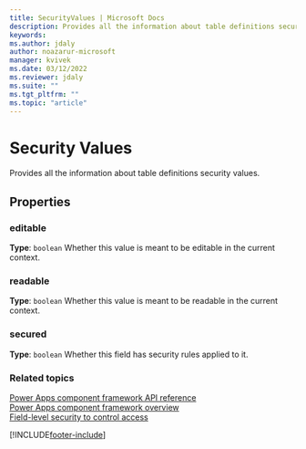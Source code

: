 ```yaml
---
title: SecurityValues | Microsoft Docs
description: Provides all the information about table definitions security values.
keywords:
ms.author: jdaly
author: noazarur-microsoft
manager: kvivek
ms.date: 03/12/2022
ms.reviewer: jdaly
ms.suite: ""
ms.tgt_pltfrm: ""
ms.topic: "article"
---
```


# Security Values

Provides all the information about  table definitions security values.

## Properties

### editable

**Type**: `boolean`
Whether this value is meant to be editable in the current context.


### readable

**Type**: `boolean`
Whether this value is meant to be readable in the current context.


### secured

**Type**: `boolean`
Whether this field has security rules applied to it.


### Related topics

[Power Apps component framework API reference](../reference/index.md)<br/>
[Power Apps component framework overview](../overview.md)<br/>
[Field-level security to control access](/power-platform/admin/field-level-security)<br/>

[!INCLUDE[footer-include](../../../includes/footer-banner.md)]
